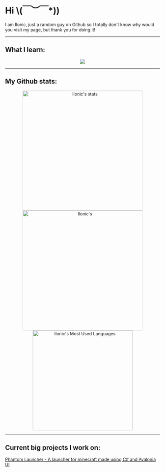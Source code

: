 # Hi \\(￣︶￣*\))
I am Ilonic, just a random guy on Github so I totally don't know why would you visit my page, but thank you for doing it!
<hr>

## What I learn:

<p align="center">
  <img src="https://skillicons.dev/icons?i=cs,c,nix,git" />
</p>

<hr>

## My Github stats:

<div align=center>
  <img width=390 src="https://github-readme-stats.vercel.app/api?username=ilonic23&theme=catppuccin_mocha&count_private=true&show_icons=true&rank_icon=github&locale=en" alt="Ilonic's stats" />
  <img width=390 src="https://github-readme-streak-stats.herokuapp.com/?user=ilonic23&theme=catppuccin_mocha&count_private=true&border_radius=10&locale=en" alt="Ilonic's" />
  <img width=325 src="https://github-readme-stats.vercel.app/api/top-langs?username=ilonic23&theme=catppuccin_mocha&layout=donut&langs_count=8&border_radius=10&show_icons=true&locale=en" alt="Ilonic's Most Used Languages" />
</div>

<hr>

## Current big projects I work on:
[Phantom Launcher - A launcher for minecraft made using C# and Avalonia UI](https://github.com/ilonic23/PML)
